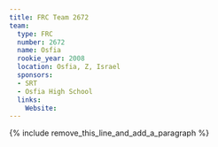 ```yaml
---
title: FRC Team 2672
team:
  type: FRC
  number: 2672
  name: Osfia
  rookie_year: 2008
  location: Osfia, Z, Israel
  sponsors:
  - SRT
  - Osfia High School
  links:
    Website:
---
```


{% include remove_this_line_and_add_a_paragraph %}
